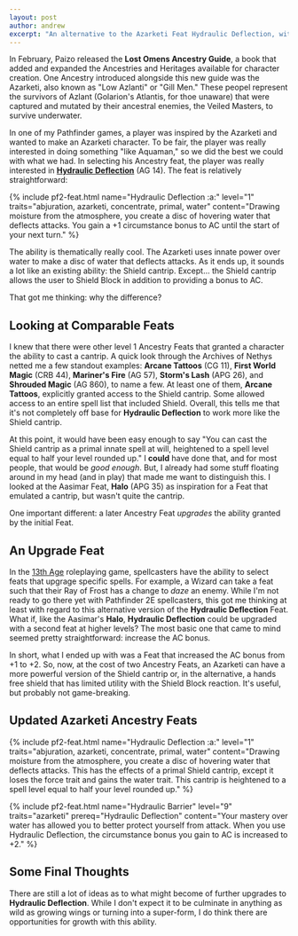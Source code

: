 ```yaml
---
layout: post
author: andrew
excerpt: "An alternative to the Azarketi Feat Hydraulic Deflection, with the intention of giving it a bit more utility and making it more comparable to other, existing Ancestry Feats."
---
```


In February, Paizo released the **Lost Omens Ancestry Guide**, a book that added and expanded the Ancestries and Heritages available for character creation. One Ancestry introduced alongside this new guide was the Azarketi, also known as "Low Azlanti" or "Gill Men." These peopel represent the survivors of Azlant (Golarion's Atlantis, for thoe unaware) that were captured and mutated by their ancestral enemies, the Veiled Masters, to survive underwater.

In one of my Pathfinder games, a player was inspired by the Azarketi and wanted to make an Azarketi character. To be fair, the player was really interested in doing something "like Aquaman," so we did the best we could with what we had. In selecting his Ancestry feat, the player was really interested in [**Hydraulic Deflection**](https://2e.aonprd.com/Feats.aspx?ID=2299) (AG 14). The feat is relatively straightforward:

<div class="pathfinder-back">
{% include pf2-feat.html
    name="Hydraulic Deflection :a:"
    level="1"
    traits="abjuration, azarketi, concentrate, primal, water"
    content="Drawing moisture from the atmosphere, you create a disc of hovering water that deflects attacks. You gain a +1 circumstance bonus to AC until the start of your next turn."
%}
</div>

The ability is thematically really cool. The Azarketi uses innate power over water to make a disc of water that deflects attacks. As it ends up, it sounds a lot like an existing ability: the <spell>Shield</spell> cantrip. Except... the <spell>Shield</spell> cantrip allows the user to <action>Shield Block</action> in addition to providing a bonus to AC.

That got me thinking: why the difference?

## Looking at Comparable Feats

I knew that there were other level 1 Ancestry Feats that granted a character the ability to cast a cantrip. A quick look through the Archives of Nethys netted me a few standout examples: **Arcane Tattoos** (CG 11), **First World Magic** (CRB 44), **Mariner's Fire** (AG 57), **Storm's Lash** (APG 26), and **Shrouded Magic** (AG 860), to name a few. At least one of them, **Arcane Tattoos**, explicitly granted access to the <spell>Shield</spell> cantrip. Some allowed access to an entire spell list that included <spell>Shield</spell>. Overall, this tells me that it's not completely off base for **Hydraulic Deflection** to work more like the <spell>Shield</spell> cantrip.

At this point, it would have been easy enough to say "You can cast the <spell>Shield</spell> cantrip as a primal innate spell at will, heightened to a spell level equal to half your level rounded up." I **could** have done that, and for most people, that would be *good enough*. But, I already had some stuff floating around in my head (and in play) that made me want to distinguish this. I looked at the Aasimar Feat, **Halo** (APG 35) as inspiration for a Feat that emulated a cantrip, but wasn't quite the cantrip.

One important different: a later Ancestry Feat *upgrades* the ability granted by the initial Feat.

## An Upgrade Feat

In the [13th Age](https://site.pelgranepress.com/index.php/category/products/13th-age/) roleplaying game, spellcasters have the ability to select feats that upgrage specific spells. For example, a Wizard can take a feat such that their <spell>Ray of Frost</spell> has a change to *daze* an enemy. While I'm not ready to go there yet with Pathfinder 2E spellcasters, this got me thinking at least with regard to this alternative version of the **Hydraulic Deflection** Feat. What if, like the Aasimar's **Halo**, **Hydraulic Deflection** could be upgraded with a second feat at higher levels? The most basic one that came to mind seemed pretty straightforward: increase the AC bonus.

In short, what I ended up with was a Feat that increased the AC bonus from +1 to +2. So, now, at the cost of two Ancestry Feats, an Azarketi can have a more powerful version of the <spell>Shield</spell> cantrip or, in the alternative, a hands free shield that has limited utility with the <action>Shield Block</action> reaction. It's useful, but probably not game-breaking.

## Updated Azarketi Ancestry Feats

<div class="pathfinder-back">
{% include pf2-feat.html
    name="Hydraulic Deflection :a:"
    level="1"
    traits="abjuration, azarketi, concentrate, primal, water"
    content="Drawing moisture from the atmosphere, you create a disc of hovering water that deflects attacks. This has the effects of a primal <spell>Shield</spell> cantrip, except it loses the force trait and gains the water trait. This cantrip is heightened to a spell level equal to half your level rounded up."
%}

{% include pf2-feat.html
    name="Hydraulic Barrier"
    level="9"
    traits="azarketi"
    prereq="Hydraulic Deflection"
    content="Your mastery over water has allowed you to better protect yourself from attack. When you use <action>Hydraulic Deflection</action>, the circumstance bonus you gain to AC is increased to +2."
%}
</div>

## Some Final Thoughts

There are still a lot of ideas as to what might become of further upgrades to **Hydraulic Deflection**. While I don't expect it to be culminate in anything as wild as growing wings or turning into a super-form, I do think there are opportunities for growth with this ability.